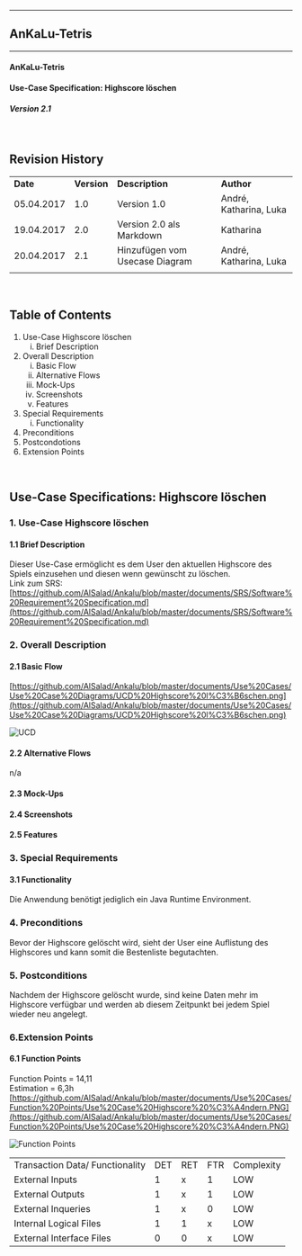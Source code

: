 
----------
##  AnKaLu-Tetris  ##
----------

####  AnKaLu-Tetris  ###

####  Use-Case Specification: Highscore löschen  ###

#####  Version 2.1  #####

</br>

##  Revision History  ##

<table> 
<tr><td><b>Date</b></td><td><b>Version</b></td><td><b>Description</b></td><td><b>Author</b></td></tr>
<tr><td>05.04.2017</td><td>1.0</td><td>Version 1.0</td><td>André, Katharina, Luka</td></tr>
<tr><td>19.04.2017</td><td>2.0</td><td>Version 2.0 als Markdown</td><td>Katharina</td></tr>
<tr><td>20.04.2017</td><td>2.1</td><td>Hinzufügen vom Usecase Diagram</td><td>André, Katharina, Luka</td></tr>
<tr><td></td><td></td><td></td><td></td></tr>
</table>
</br>

##  Table of Contents  ##

<ol>
<li>Use-Case Highscore löschen
<ol type = i>
<li>Brief Description</li>
</ol>
<li> Overall Description
<ol type = i>
<li>Basic Flow</li>
<li>Alternative Flows</li>
<li>Mock-Ups</li>
<li>Screenshots</li>
<li>Features</li>
</ol>
<li>Special Requirements
<ol type = i>
<li>Functionality</li>
</ol>
<li>Preconditions</li>
<li>Postcondotions</li>
<li>Extension Points</li>
</ol>
</br>

##  Use-Case Specifications: Highscore löschen  ##

###  1. Use-Case Highscore löschen  ###

####  1.1 Brief Description  ####
Dieser Use-Case ermöglicht es dem User den aktuellen Highscore des Spiels einzusehen und diesen wenn gewünscht zu löschen. </br>
Link zum SRS: [https://github.com/AlSalad/Ankalu/blob/master/documents/SRS/Software%20Requirement%20Specification.md](https://github.com/AlSalad/Ankalu/blob/master/documents/SRS/Software%20Requirement%20Specification.md)

###  2. Overall Description  ###

####  2.1 Basic Flow  ####

[https://github.com/AlSalad/Ankalu/blob/master/documents/Use%20Cases/Use%20Case%20Diagrams/UCD%20Highscore%20l%C3%B6schen.png](https://github.com/AlSalad/Ankalu/blob/master/documents/Use%20Cases/Use%20Case%20Diagrams/UCD%20Highscore%20l%C3%B6schen.png)

![UCD](https://github.com/AlSalad/Ankalu/blob/master/documents/Use%20Cases/Use%20Case%20Diagrams/UCD%20Highscore%20l%C3%B6schen.png "UCD")

####  2.2 Alternative Flows  ####

n/a

####  2.3 Mock-Ups  ####

####  2.4 Screenshots ####

####  2.5 Features  ####

###  3. Special Requirements  ###

####  3.1 Functionality  ####

Die Anwendung benötigt jediglich ein Java Runtime Environment.

###  4. Preconditions  ###

Bevor der Highscore gelöscht wird, sieht der User eine Auflistung des Highscores und kann somit die Bestenliste begutachten.

###  5. Postconditions  ###

Nachdem der Highscore gelöscht wurde, sind keine Daten mehr im Highscore verfügbar und werden ab diesem Zeitpunkt bei jedem Spiel wieder neu angelegt.

###  6.Extension Points  ###


####  6.1 Function Points  ####

Function Points = 14,11 <br>
Estimation = 6,3h <br>
[https://github.com/AlSalad/Ankalu/blob/master/documents/Use%20Cases/Function%20Points/Use%20Case%20Highscore%20%C3%A4ndern.PNG](https://github.com/AlSalad/Ankalu/blob/master/documents/Use%20Cases/Function%20Points/Use%20Case%20Highscore%20%C3%A4ndern.PNG)

![Function Points](https://github.com/AlSalad/Ankalu/blob/master/documents/Use%20Cases/Function%20Points/Use%20Case%20Highscore%20%C3%A4ndern.PNG "Function Points")

<table>
<tr><td>Transaction Data/ Functionality</td><td>DET</td><td>RET</td><td>FTR</td><td>Complexity</td></tr>
<tr><td>External Inputs</td><td>1</td><td>x</td><td>1</td><td>LOW</td></tr>
<tr><td>External Outputs</td><td>1</td><td>x</td><td>1</td><td>LOW</td></tr>
<tr><td>External Inqueries</td><td>1</td><td>x</td><td>0</td><td>LOW</td></tr>
<tr><td>Internal Logical Files</td><td>1</td><td>1</td><td>x</td><td>LOW</td></tr>
<tr><td>External Interface Files</td><td>0</td><td>0</td><td>x</td><td>LOW</td></tr>
</table>

